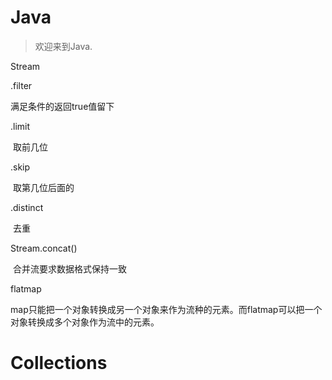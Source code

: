 # Java

> 欢迎来到Java.



Stream

.filter

满足条件的返回true值留下

.limit

​	取前几位

.skip 

​	取第几位后面的

.distinct

​	去重

Stream.concat()

​	合并流要求数据格式保持一致

flatmap

​	map只能把一个对象转换成另一个对象来作为流种的元素。而flatmap可以把一个对象转换成多个对象作为流中的元素。









# Collections

